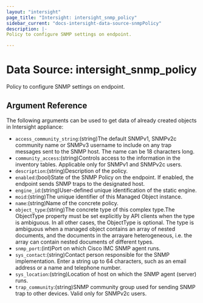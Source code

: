 ```yaml
---
layout: "intersight"
page_title: "Intersight: intersight_snmp_policy"
sidebar_current: "docs-intersight-data-source-snmpPolicy"
description: |-
Policy to configure SNMP settings on endpoint.

---
```


# Data Source: intersight_snmp_policy
Policy to configure SNMP settings on endpoint.

## Argument Reference
The following arguments can be used to get data of already created objects in Intersight appliance:
* `access_community_string`:(string)The default SNMPv1, SNMPv2c community name or SNMPv3 username to include on any trap messages sent to the SNMP host. The name can be 18 characters long.
* `community_access`:(string)Controls access to the information in the inventory tables. Applicable only for SNMPv1 and SNMPv2c users.
* `description`:(string)Description of the policy.
* `enabled`:(bool)State of the SNMP Policy on the endpoint. If enabled, the endpoint sends SNMP traps to the designated host.
* `engine_id`:(string)User-defined unique identification of the static engine.
* `moid`:(string)The unique identifier of this Managed Object instance.
* `name`:(string)Name of the concrete policy.
* `object_type`:(string)The concrete type of this complex type.The ObjectType property must be set explicitly by API clients when the type is ambiguous. In all other cases, the ObjectType is optional. The type is ambiguous when a managed object contains an array of nested documents, and the documents in the arrayare heterogeneous, i.e. the array can contain nested documents of different types.
* `snmp_port`:(int)Port on which Cisco IMC SNMP agent runs.
* `sys_contact`:(string)Contact person responsible for the SNMP implementation. Enter a string up to 64 characters, such as an email address or a name and telephone number.
* `sys_location`:(string)Location of host on which the SNMP agent (server) runs.
* `trap_community`:(string)SNMP community group used for sending SNMP trap to other devices. Valid only for SNMPv2c users.
